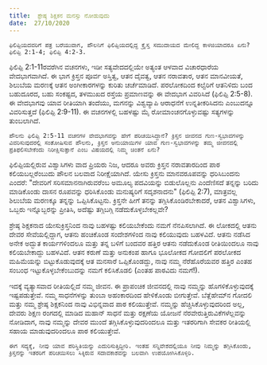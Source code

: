 ```yaml
---
title:  ಶ್ರೇಷ್ಠ ಶಿಕ್ಷಕನ ಮನಸ್ಸು ನೋಡುವುದು
date:  27/10/2020
---
```


`ಫಿಲಿಪ್ಪಿಯದವರಿಗೆ ಪತ್ರ ಬರೆಯುವಾಗ, ಪೌಲನಿಗೆ ಫಿಲಿಪ್ಪಿಯದಲ್ಲಿದ್ದ ಕ್ರೈಸ್ತ ಸಮುದಾಯದ ಮೇಲಿದ್ದ ಕಾಳಜಿಯಾದರೂ ಏನು? ಫಿಲಿಪ್ಪಿ 2:1-4; ಫಿಲಿಪ್ಪಿ 4:2-3.`

ಫಿಲಿಪ್ಪಿ 2:1-11ರವರೆಗಿನ ವಚನಗಳು, ಇಡೀ ಸತ್ಯವೇದದಲ್ಲಿಯೇ ಅತ್ಯಂತ ಆಳವಾದ ವಿಚಾರಧಾರೆಯ ವೇದಭಾಗವಾಗಿದೆ. ಈ ಭಾಗ ಕ್ರಿಸ್ತನ ಪೂರ್ವ ಅಸ್ತಿತ್ವ, ಆತನ ದೈವತ್ವ, ಆತನ ನರಾವತಾರ, ಆತನ ಮಾನವೀಯತೆ, ಶಿಲುಬೆಯ ಮರಣಕ್ಕೆ ಆತನ ಅಂಗೀಕಾರಗಳನ್ನು ಕುರಿತು ಚರ್ಚೆಮಾಡಿದೆ. ಪರಲೋಕದಿಂದ ಕಲ್ವೆರಿಗೆ ಆತನಿಳಿದು ಬಂದ ಬಹುದೂರದ, ಬಹು ಸಂಕಷ್ಟದ, ತಳಮುಖದ ರಸ್ತೆಯ ಪ್ರಮಾಣವನ್ನು ಈ ವೇದಭಾಗ ವಿವರಿಸಿದೆ (ಫಿಲಿಪ್ಪಿ 2:5-8). ಈ ವೇದಭಾಗವು ಯಾವ ರೀತಿಯಾಗಿ ತಂದೆಯು, ಮಗನನ್ನು ವಿಶ್ವವ್ಯಾಪಿ ಆರಾಧನೆಗೆ ಉನ್ನತೀಕರಿಸಿದನು ಎಂಬುದನ್ನೂ ವಿವರಿಸುತ್ತದೆ (ಫಿಲಿಪ್ಪಿ 2:9-11). ಈ ವಚನಗಳಲ್ಲಿ ಬಹಳಷ್ಟು ಮೈ ರೋಮಾಂಚನಗೊಳ್ಳುವಷ್ಟು ಸತ್ಯಗಳನ್ನು ತುಂಬಲಾಗಿದೆ.

`ಪೌಲನು ಫಿಲಿಪ್ಪಿ 2:5-11 ವಚನಗಳ ವೇದಭಾಗವನ್ನು ಹೇಗೆ ಪರಿಚಯಿಸಿದ್ದಾನೆ? ಕ್ರಿಸ್ತನ ಜೀವನದ ಗುಣ-ಸ್ವಭಾವಗಳನ್ನು ವಿವರಿಸುವುದರಲ್ಲಿ ಸಂತೋಷಿಸುವ ಪೌಲನು, ಕ್ರಿಸ್ತನ ಅನುಯಾಯಿಗಳ ಯಾವ ಗುಣ-ಸ್ವಭಾವಗಳನ್ನು ತಮ್ಮ ಜೀವನದಲ್ಲಿ ಪ್ರತಿಫಲಿಸಬೇಕೆಂದು ನಿರೀಕ್ಷಿಸುತ್ತಾನೆ ಎಂಬ ವಿಷಯದಲ್ಲಿ ನಿಮ್ಮ ಚಿಂತನೆ ಏನು?`

ಫಿಲಿಪ್ಪಿಯಲ್ಲಿರುವ ವಿಶ್ವಾಸಿಗಳು ವಾದ ಪ್ರಿಯರು ನಿಜ, ಆದರೂ ಅವರು ಕ್ರಿಸ್ತನ ನರಾವತಾರದಿಂದ ಪಾಠ ಕಲಿಯಬಲ್ಲರೆಂಬುದು ಪೌಲನ ಬಲವಾದ ನಿರೀಕ್ಷೆಯಾಗಿದೆ. ಯೇಸು ಕ್ರಿಸ್ತನು ಮಾನವರೂಪವನ್ನು ಧರಿಸಿಬಂದನು ಎಂದರೆ: "ದೇವರಿಗೆ ಸರಿಸಮಾನನಾಗಿರುವರೆಂಬ ಅಮೂಲ್ಯ ಪದವಿಯನ್ನು ಬಿಡುಲೊಲ್ಲನು ಎಂದೆಣಿಸದೆ ತನ್ನನ್ನು ಬರಿದು ಮಾಡಿಕೊಂಡು ದಾಸನ ರೂಪವನ್ನು ಧರಿಸಿಕೊಂಡು ಮನುಷ್ಯರಿಗೆ ಸದೃಶನಾದನು" (ಫಿಲಿಪ್ಪಿ 2:7), ಮಾತ್ರವಲ್ಲ ಶಿಲುಬೆಯ ಮರಣಕ್ಕೂ ತನ್ನನ್ನು ಒಪ್ಪಿಸಿಕೊಟ್ಟನು. ಕ್ರಿಸ್ತನೇ ಹೀಗೆ ತನನ್ನು ತಗ್ಗಿಸಿಕೊಂಡಿರಬೇಕಾದರೆ, ಆತನ ವಿಶ್ವಾಸಿಗಳು, ಒಬ್ಬರು ಇನ್ನೊಬ್ಬರನ್ನು ಪ್ರೀತಿಸಿ, ಅದೆಷ್ಟು ತಗ್ಗಿಬಗ್ಗಿ ನಡೆದುಕೊಳ್ಳಬೇಕಲ್ಲವೇ?

ಶ್ರೇಷ್ಠ ಶಿಕ್ಷಕನಾದ ಯೇಸುಕ್ರಿಸ್ತನಿಂದ ನಾವು ಬಹಳಷ್ಟು ಕಲಿಯಬೇಕೆಂದು ನಮಗೆ ನೆನಪಿಸಲಾಗಿದೆ. ಈ ಲೋಕದಲ್ಲಿ ಆತನು ದೇವರ ಸೇವೆಯಲ್ಲಿದ್ದಾಗ, ಆತನು ಹಂಚಿಕೊಂಡ ಸಂದೇಶಗಳಿಂದ ನಾವು ಕಲಿಯುವುದು ಬಹಳವಿದೆ. ಆತನು ನಡೆಸಿದ ಅನೇಕ ಅದ್ಭುತ ಕಾರ್ಯಗಳಿಂದಲೂ ಮತ್ತು ತನ್ನ ಬಳಿಗೆ ಬಂದವರ ಹತ್ತಿರ ಆತನು ನಡೆದುಕೊಂಡ ರೀತಿಯಿಂದಲೂ ನಾವು ಕಲಿಯಬೇಕಾದ್ದು ಬಹಳವಿದೆ. ಆತನ ಕರುಣೆ ಮತ್ತು ಅನುಕಂಪ ಹಾಗೂ ಭೂಲೋಕದ ಗೋದಲಿಗೆ ಪರಲೋಕದ ಮಹಿಮೆಯನ್ನು ಬಿಟ್ಟುಕೊಡುವುದಕ್ಕೆ ಆತ ಮನಸಾರೆ ಒಪ್ಪಿಕೊಂಡದ್ದು, ನಾವು ನಮ್ಮ ನೆರೆಹೊರೆಯವರ ಹತ್ತಿರ ಎಂತಹ ಸಂಬಂಧ ಇಟ್ಟುಕೊಳ್ಳಬೇಕೆಂಬುದನ್ನು ನಮಗೆ ಕಲಿಸಿಕೊಡಲಿ (ಎಂತಹ ಪಾಠವಿದು ನಮಗೆ!).

ಇದಕ್ಕೆ ವ್ಯತ್ಯಾಸವಾದ ರೀತಿಯಲ್ಲಿದೆ ನಮ್ಮ ಜೀವನ. ಈ ಪ್ರಾಪಂಚಿಕ ಜೀವನದಲ್ಲಿ ನಾವು ನಮ್ಮನ್ನು ಹೊಗಳಿಕೊಳ್ಳುವುದಕ್ಕೆ ಇಷ್ಟಪಡುತ್ತೇವೆ. ನಮ್ಮ ಸಾಧನೆಗಳನ್ನು ತುಂಬಾ ಅಹಂಕಾರದಿಂದ ಹೇಳಿಕೊಂಡು ಬೀಗುತ್ತೇವೆ. ಬೆತ್ಲೆಹೇಮ್‍ನ ಗೋದಲಿ ಮತ್ತು ನಮ್ಮ ಶ್ರೇಷ್ಠ ಶಿಕ್ಷಕನಿಂದ ನಾವು ವಿಭಿನ್ನವಾದ ಪಾಠ ಕಲಿಯುತ್ತೇವೆ. ನಮ್ಮನ್ನು ಹೆಚ್ಚಿಸಿಕೊಳ್ಳುವುದರಿಂದ ಅಲ್ಲ, ದೇವರು ಶಿಕ್ಷಣ ರಂಗದಲ್ಲಿ ಮಾಡಿದ ಮಹಾನ್ ಸಾಧನೆ ಮತ್ತು ರಕ್ಷಣೆಯ ಯೋಜನೆ ನೆರವೇರುತ್ತಿರುವಿಕೆಗಳೆಲ್ಲವನ್ನು ನೋಡಿದಾಗ, ನಾವು ನಮ್ಮನ್ನು ದೇವರ ಮುಂದೆ ತಗ್ಗಿಸಿಕೊಳ್ಳುವುದರಿಂದಲೂ ಮತ್ತು ಇತರರಿಗಾಗಿ ಸೇವಕರ ರೀತಿಯಲ್ಲಿ ಸಹಾಯ ಮಾಡುವುದರಿಂದಲೂ ಪಾಠ ಕಲಿಯುತ್ತೇವೆ.

`ಈಗ ಸದ್ಯಕ್ಕೆ, ನೀವು ಯಾವ ಪರಿಸ್ಥಿತಿಯನ್ನು ಎದುರಿಸುತ್ತಿದ್ದೀರಿ. ಇಂತಹ ಸನ್ನಿವೇಶದಲ್ಲಿಯೂ ನೀವು ನಿಮ್ಮನ್ನು ತಗ್ಗಿಸಿಕೊಂಡು, ಕ್ರಿಸ್ತನನ್ನು ಇತರರಿಗೆ ಪರಿಚಯಿಸಲು ಸಿಕ್ಕಿರುವ ಸದಾವಕಾಶವನ್ನು ಬಲವಾಗಿ ಉಪಯೋಗಿಸಿಕೊಳ್ಳಿರಿ.`
